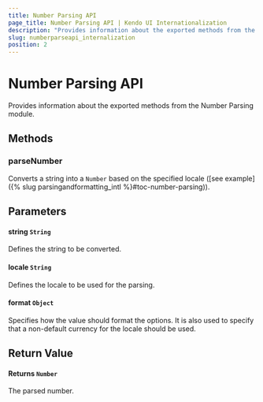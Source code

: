 ```yaml
---
title: Number Parsing API
page_title: Number Parsing API | Kendo UI Internationalization
description: "Provides information about the exported methods from the Kendo UI Internationalization Number Parsing module."
slug: numberparseapi_internalization
position: 2
---
```


# Number Parsing API

Provides information about the exported methods from the Number Parsing module.

## Methods

### parseNumber

Converts a string into a `Number` based on the specified locale ([see example]({% slug parsingandformatting_intl %}#toc-number-parsing)).

## Parameters

#### string `String`

Defines the string to be converted.

#### locale `String`

Defines the locale to be used for the parsing.

#### format `Object`

Specifies how the value should format the options. It is also used to specify that a non-default currency for the locale should be used.

## Return Value

#### Returns `Number`

The parsed number.
